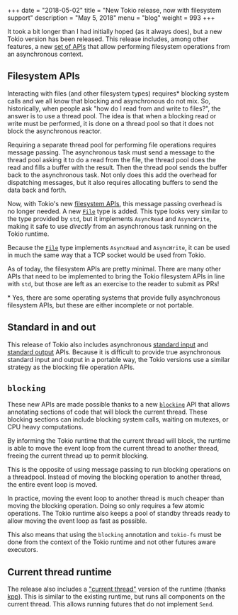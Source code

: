 +++
date = "2018-05-02"
title = "New Tokio release, now with filesystem support"
description = "May 5, 2018"
menu = "blog"
weight = 993
+++

It took a bit longer than I had initially hoped (as it always does), but a new Tokio version has been released. This release includes, among other features, a new [set of APIs][fs] that allow performing filesystem operations from an asynchronous context.

## Filesystem APIs

Interacting with files (and other filesystem types) requires\* blocking system calls and we all know that blocking and asynchronous do not mix. So, historically, when people ask "how do I read from and write to files?", the answer is to use a thread pool. The idea is that when a blocking read or write must be performed, it is done on a thread pool so that it does not block the asynchronous reactor.

Requiring a separate thread pool for performing file operations requires message passing. The asynchronous task must send a message to the thread pool asking it to do a read from the file, the thread pool does the read and fills a buffer with the result. Then the thread pool sends the buffer back to the asynchronous task. Not only does this add the overhead for dispatching messages, but it also requires allocating buffers to send the data back and forth.

Now, with Tokio's new [filesystem APIs][fs], this message passing overhead is no longer needed. A new [`File`] type is added. This type looks very similar to the type provided by `std`, but it implements `AsyncRead` and `AsyncWrite`, making it safe to use *directly* from an asynchronous task running on the Tokio runtime.

Because the [`File`] type implements `AsyncRead` and `AsyncWrite`, it can be used in much the same way that a TCP socket would be used from Tokio.

As of today, the filesystem APIs are pretty minimal. There are many other APIs that need to be implemented to bring the Tokio filesystem APIs in line with `std`, but those are left as an exercise to the reader to submit as PRs!

\* Yes, there are some operating systems that provide fully asynchronous filesystem APIs, but these are either incomplete or not portable.

## Standard in and out

This release of Tokio also includes asynchronous [standard input][in] and [standard output][out] APIs. Because it is difficult to provide true asynchronous standard input and output in a portable way, the Tokio versions use a similar strategy as the blocking file operation APIs.

## `blocking`

These new APIs are made possible thanks to a new [`blocking`] API that allows annotating sections of code that will block the current thread. These blocking sections can include blocking system calls, waiting on mutexes, or CPU heavy computations.

By informing the Tokio runtime that the current thread will block, the runtime is able to move the event loop from the current thread to another thread, freeing the current thread up to permit blocking.

This is the opposite of using message passing to run blocking operations on a threadpool. Instead of moving the blocking operation to another thread, the entire event loop is moved.

In practice, moving the event loop to another thread is much cheaper than moving the blocking operation. Doing so only requires a few atomic operations. The Tokio runtime also keeps a pool of standby threads ready to allow moving the event loop as fast as possible.

This also means that using the `blocking` annotation and `tokio-fs` must be done from the context of the Tokio runtime and not other futures aware executors.

## Current thread runtime

The release also includes a ["current thread"][rt] version of the runtime (thanks [kpp](https://github.com/kpp)). This is similar to the existing runtime, but runs all components on the current thread. This allows running futures that do not implement `Send`.

[fs]: https://docs.rs/tokio/0.1/tokio/fs/index.html
[`File`]: https://docs.rs/tokio/0.1/tokio/fs/struct.File.html
[in]: https://docs.rs/tokio/0.1/tokio/io/fn.stdin.html
[out]: https://docs.rs/tokio/0.1/tokio/io/fn.stdout.html
[`blocking`]: https://docs.rs/tokio-threadpool/0.1/tokio_threadpool/fn.blocking.html
[rt]: https://docs.rs/tokio/0.1/tokio/runtime/current_thread/index.html
